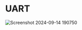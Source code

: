 # UART
![Screenshot 2024-09-14 190750](https://github.com/user-attachments/assets/499d2e92-180f-4c61-8ddc-085c3e6db9db)
